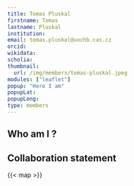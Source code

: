 ```yaml
---
title: Tomas Pluskal
firstname: Tomas
lastname: Pluskal
institution: 
email: tomas.pluskal@uochb.cas.cz
orcid: 
wikidata: 
scholia: 
thumbnail:
  url: /img/members/tomas-pluskal.jpeg
modules: ["leaflet"]
popup: "Here I am"
popupLat: 
popupLong: 
type: members
---
```


## Who am I ?

## Collaboration statement

{{< map >}}
